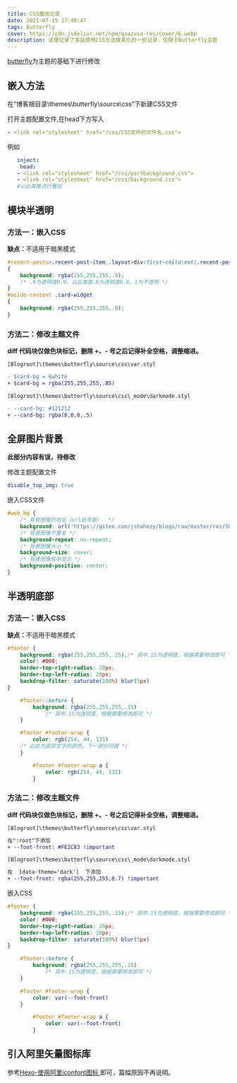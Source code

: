 ```yaml
---
title: CSS魔改记录
date: 2021-07-15 17:40:47
tags: Butterfly
cover: https://cdn.jsdelivr.net/npm/qxazusa-res/cover/6.webp
description: 这里记录了本站使用CSS方法做美化的一些记录，仅限于Butterfly主题
---
```

[butterfly](https://github.com/jerryc127/hexo-theme-butterfly)为主题的基础下进行修改

## 嵌入方法

在“博客根目录\themes\butterfly\source\css”下新建CSS文件

打开主题配置文件,在head下方写入  

```yaml
- <link rel="stylesheet" href="/css/CSS文件的文件名.css">
```

例如

```yaml
   inject:
    head:
   - <link rel="stylesheet" href="/css/partbackground.css">
   - <link rel="stylesheet" href="/css/background.css">
   #以此类推进行叠加
```

## 模块半透明

### 方法一：嵌入CSS

<b>缺点：</b>不适用于暗黑模式

```css
#recent-posts>.recent-post-item,.layout>div:first-child:not(.recent-posts),.layout_post>#page,.layout_post>#post,.read-mode .layout_post>#post
{
    background: rgba(255,255,255,.9);
    /* .9为透明度0.9，以此类推.8为透明度0.8，1为不透明 */
}
#aside-content .card-widget
{
    background: rgba(255,255,255,.9);
}
```

### 方法二：修改主题文件

**diff 代码块仅做色块标记，删除 +、- 号之后记得补全空格，调整缩进。**

`[Blogroot]\themes\butterfly\source\css\var.styl`

```diff
- $card-bg = $white
+ $card-bg = rgba(255,255,255,.85)
```

`[Blogroot]\themes\butterfly\source\css\_mode\darkmode.styl`

```diff
- --card-bg: #121212
+ --card-bg: rgba(0,0,0,.5)
```

## 全屏图片背景
**此部分内容有误，待修改**

修改主题配置文件

```yaml
disable_top_img: true
```

嵌入CSS文件

```css
#web_bg {
    /* 背景图像的地址（url括号里）  */
    background: url('https://gitee.com/jshahezy/blogs/raw/master/res/5005df7fec55a8b4980d0426566114f8c64df94a-min.webp');
    /* 背景图像不重复 */
    background-repeat: no-repeat;
    /* 背景图像大小 */
    background-size: cover;
    /* 背景图像居中显示 */
    background-position: center;
}
```

## 半透明底部

### 方法一：嵌入CSS

<b>缺点：</b>不适用于暗黑模式

```css
#footer {
    background: rgba(255,255,255,.15);/* 其中.15为透明度，根据需要修改即可 */
    color: #000;
    border-top-right-radius: 20px;
    border-top-left-radius: 20px;
    backdrop-filter: saturate(100%) blur(5px)
}

    #footer::before {
        background: rgba(255,255,255,.15)
            /* 其中.15为透明度，根据需要修改即可 */
    }

    #footer #footer-wrap {
        color: rgb(254, 44, 131)
    /* 此处为底部文字的颜色，下一部分同理 */
	}

        #footer #footer-wrap a {
            color: rgb(254, 44, 131)
        }

```

### 方法二：修改主题文件

**diff 代码块仅做色块标记，删除 +、- 号之后记得补全空格，调整缩进。**

`[Blogroot]\themes\butterfly\source\css\var.styl`

```diff
在":root"下添加
+ --foot-front: #FE2C83 !important
```

`[Blogroot]\themes\butterfly\source\css\_mode\darkmode.styl`

```diff
在  [data-theme='dark']  下添加
+ --foot-front: rgba(255,255,255,0.7) !important
```

嵌入CSS

```css
#footer {
    background: rgba(255,255,255,.15);/* 其中.15为透明度，根据需要修改即可 */
    color: #000;
    border-top-right-radius: 20px;
    border-top-left-radius: 20px;
    backdrop-filter: saturate(100%) blur(5px)
}

    #footer::before {
        background: rgba(255,255,255,.15)
            /* 其中.15为透明度，根据需要修改即可 */
    }

    #footer #footer-wrap {
        color: var(--foot-front)
	}

        #footer #footer-wrap a {
            color: var(--foot-front)
        }
```



## 引入阿里矢量图标库

参考<a href="https://www.cnblogs.com/MoYu-zc/p/14399186.html">Hexo-使用阿里iconfont图标 </a>即可，篇幅原因不再说明。
